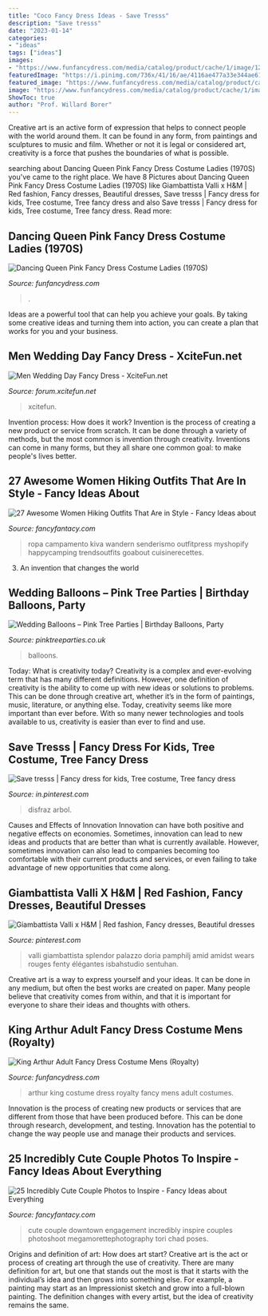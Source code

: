 ```yaml
---
title: "Coco Fancy Dress Ideas - Save Tresss"
description: "Save tresss"
date: "2023-01-14"
categories:
- "ideas"
tags: ["ideas"]
images:
- "https://www.funfancydress.com/media/catalog/product/cache/1/image/1200x/040ec09b1e35df139433887a97daa66f/S/A/SANC_5678.jpg"
featuredImage: "https://i.pinimg.com/736x/41/16/ae/4116ae477a33e344ae619a69395b3b4c--fancy-dress-dress-ideas.jpg"
featured_image: "https://www.funfancydress.com/media/catalog/product/cache/1/image/1200x/040ec09b1e35df139433887a97daa66f/S/A/SANC_5678.jpg"
image: "https://www.funfancydress.com/media/catalog/product/cache/1/image/1200x/040ec09b1e35df139433887a97daa66f/F/U/FUN2474.jpg"
ShowToc: true
author: "Prof. Willard Borer"
---
```



Creative art is an active form of expression that helps to connect people with the world around them. It can be found in any form, from paintings and sculptures to music and film. Whether or not it is legal or considered art, creativity is a force that pushes the boundaries of what is possible.

	

		
searching about Dancing Queen Pink Fancy Dress Costume Ladies (1970S) you've came to the right place. We have 8 Pictures about Dancing Queen Pink Fancy Dress Costume Ladies (1970S) like Giambattista Valli x H&amp;M | Red fashion, Fancy dresses, Beautiful dresses, Save tresss | Fancy dress for kids, Tree costume, Tree fancy dress and also Save tresss | Fancy dress for kids, Tree costume, Tree fancy dress. Read more:
		
    
## Dancing Queen Pink Fancy Dress Costume Ladies (1970S)

<img loading=lazy src="https://www.funfancydress.com/media/catalog/product/cache/1/image/1200x/040ec09b1e35df139433887a97daa66f/F/U/FUN2474.jpg" onerror="this.onerror=null;this.src='https://tse3.mm.bing.net/th?id=OIP.rDQQyCsnPvJJJ2-JmUTvsAHaJ4&amp;pid=15.1';" alt="Dancing Queen Pink Fancy Dress Costume Ladies (1970S)">

_Source: funfancydress.com_

>. 

	

Ideas are a powerful tool that can help you achieve your goals. By taking some creative ideas and turning them into action, you can create a plan that works for you and your business.

    
## Men Wedding Day Fancy Dress - XciteFun.net

<img loading=lazy src="https://img.xcitefun.net/users/2014/01/346848,xcitefun-men-wedding-day-fancy-dress-5.jpg" onerror="this.onerror=null;this.src='https://tse1.mm.bing.net/th?id=OIP.g8UwC4T-cmPkpYF_RlYJewHaLG&amp;pid=15.1';" alt="Men Wedding Day Fancy Dress - XciteFun.net">

_Source: forum.xcitefun.net_

>xcitefun. 

	

Invention process: How does it work?
Invention is the process of creating a new product or service from scratch. It can be done through a variety of methods, but the most common is invention through creativity. Inventions can come in many forms, but they all share one common goal: to make people's lives better.

    
## 27 Awesome Women Hiking Outfits That Are In Style - Fancy Ideas About

<img loading=lazy src="https://fancyfantacy.com/wp-content/uploads/2020/04/Awesome-Women-Hiking-Outfits-That-Are-in-Style-25.jpg" onerror="this.onerror=null;this.src='https://tse1.mm.bing.net/th?id=OIP.3PiSjp0rJPOHsNxYVCjwwQHaLH&amp;pid=15.1';" alt="27 Awesome Women Hiking Outfits That Are in Style - Fancy Ideas about">

_Source: fancyfantacy.com_

>ropa campamento kiva wandern senderismo outfitpress myshopify happycamping trendsoutfits goabout cuisinerecettes. 

	

3. An invention that changes the world 

    
## Wedding Balloons – Pink Tree Parties | Birthday Balloons, Party

<img loading=lazy src="https://www.pinktreeparties.co.uk/wp-content/uploads/2018/05/IMG_20170916_182740_191.jpg" onerror="this.onerror=null;this.src='https://tse3.mm.bing.net/th?id=OIP.XsH1dtg6mte4DRqizdzZyQHaHa&amp;pid=15.1';" alt="Wedding Balloons – Pink Tree Parties | Birthday Balloons, Party">

_Source: pinktreeparties.co.uk_

>balloons. 

	

Today: What is creativity today?
Creativity is a complex and ever-evolving term that has many different definitions. However, one definition of creativity is the ability to come up with new ideas or solutions to problems. This can be done through creative art, whether it’s in the form of paintings, music, literature, or anything else. Today, creativity seems like more important than ever before. With so many newer technologies and tools available to us, creativity is easier than ever to find and use.

    
## Save Tresss | Fancy Dress For Kids, Tree Costume, Tree Fancy Dress

<img loading=lazy src="https://i.pinimg.com/736x/41/16/ae/4116ae477a33e344ae619a69395b3b4c--fancy-dress-dress-ideas.jpg" onerror="this.onerror=null;this.src='https://tse1.mm.bing.net/th?id=OIP.v3hv-urok8Dh5hgStHWRvAHaJ4&amp;pid=15.1';" alt="Save tresss | Fancy dress for kids, Tree costume, Tree fancy dress">

_Source: in.pinterest.com_

>disfraz arbol. 

	

Causes and Effects of Innovation
Innovation can have both positive and negative effects on economies. Sometimes, innovation can lead to new ideas and products that are better than what is currently available. However, sometimes innovation can also lead to companies becoming too comfortable with their current products and services, or even failing to take advantage of new opportunities that come along.

    
## Giambattista Valli X H&amp;M | Red Fashion, Fancy Dresses, Beautiful Dresses

<img loading=lazy src="https://i.pinimg.com/736x/3c/f5/54/3cf554a63c798f4753ae63eb3e55b3b1.jpg" onerror="this.onerror=null;this.src='https://tse4.mm.bing.net/th?id=OIP.c8IB2HBpYui5sPX5TgWNLwHaLH&amp;pid=15.1';" alt="Giambattista Valli x H&amp;M | Red fashion, Fancy dresses, Beautiful dresses">

_Source: pinterest.com_

>valli giambattista splendor palazzo doria pamphilj amid amidst wears rouges fenty élégantes isbahstudio sentuhan. 

	

Creative art is a way to express yourself and your ideas. It can be done in any medium, but often the best works are created on paper. Many people believe that creativity comes from within, and that it is important for everyone to share their ideas and thoughts with others.

    
## King Arthur Adult Fancy Dress Costume Mens (Royalty)

<img loading=lazy src="https://www.funfancydress.com/media/catalog/product/cache/1/image/1200x/040ec09b1e35df139433887a97daa66f/S/A/SANC_5678.jpg" onerror="this.onerror=null;this.src='https://tse2.mm.bing.net/th?id=OIP.iET2rFj6fV182_390I7VEgHaN6&amp;pid=15.1';" alt="King Arthur Adult Fancy Dress Costume Mens (Royalty)">

_Source: funfancydress.com_

>arthur king costume dress royalty fancy mens adult costumes. 

	

Innovation is the process of creating new products or services that are different from those that have been produced before. This can be done through research, development, and testing. Innovation has the potential to change the way people use and manage their products and services.

    
## 25 Incredibly Cute Couple Photos To Inspire - Fancy Ideas About Everything

<img loading=lazy src="https://fancyfantacy.com/wp-content/uploads/2020/05/Incredibly-Cute-Couple-Photos-to-Inspire-7.jpg" onerror="this.onerror=null;this.src='https://tse3.mm.bing.net/th?id=OIP.I0Mnd5aGEvsnnezrlhT2hgHaLH&amp;pid=15.1';" alt="25 Incredibly Cute Couple Photos to Inspire - Fancy Ideas about Everything">

_Source: fancyfantacy.com_

>cute couple downtown engagement incredibly inspire couples photoshoot megamorettephotography tori chad poses. 

	

Origins and definition of art: How does art start?
Creative art is the act or process of creating art through the use of creativity. There are many definition for art, but one that stands out the most is that it starts with the individual’s idea and then grows into something else. For example, a painting may start as an Impressionist sketch and grow into a full-blown painting. The definition changes with every artist, but the idea of creativity remains the same.


